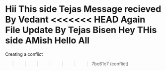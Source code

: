 Hii This side Tejas 
Message recieved By Vedant
<<<<<<< HEAD
Again File Update By Tejas Bisen
Hey THis side AMish Hello All 
=======
Creating a conflict
>>>>>>> 7bc61c7 (conflict)

